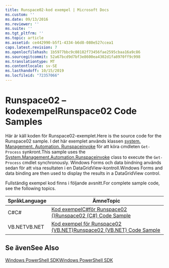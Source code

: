 ```yaml
---
title: Runspace02-kod exempel | Microsoft Docs
ms.custom: ''
ms.date: 09/13/2016
ms.reviewer: ''
ms.suite: ''
ms.tgt_pltfrm: ''
ms.topic: article
ms.assetid: ce442990-b5f1-4334-b6d8-080e527ccea1
caps.latest.revision: 7
ms.openlocfilehash: 1b5977bbc9c08182f73456fae2595cbaa16a9c86
ms.sourcegitcommit: 52a67bcd9d7bf3e8600ea4302d1fa8970ff9c998
ms.translationtype: MT
ms.contentlocale: sv-SE
ms.lasthandoff: 10/15/2019
ms.locfileid: "72357066"
---
```

# <a name="runspace02-code-samples"></a><span data-ttu-id="7d453-102">Runspace02 – kodexempel</span><span class="sxs-lookup"><span data-stu-id="7d453-102">Runspace02 Code Samples</span></span>

<span data-ttu-id="7d453-103">Här är käll koden för Runspace02-exemplet.</span><span class="sxs-lookup"><span data-stu-id="7d453-103">Here is the source code for the Runspace02 sample.</span></span> <span data-ttu-id="7d453-104">I det här exemplet används klassen [system. Management. Automation. Runspaceinvoke](/dotnet/api/System.Management.Automation.RunspaceInvoke) för att köra cmdleten `Get-Process` synkront.</span><span class="sxs-lookup"><span data-stu-id="7d453-104">This sample uses the [System.Management.Automation.Runspaceinvoke](/dotnet/api/System.Management.Automation.RunspaceInvoke) class to execute the `Get-Process` cmdlet synchronously.</span></span> <span data-ttu-id="7d453-105">Windows Forms och data bindning används sedan för att visa resultaten i en DataGridView-kontroll.</span><span class="sxs-lookup"><span data-stu-id="7d453-105">Windows Forms and data binding are then used to display the results in a DataGridView control.</span></span>

<span data-ttu-id="7d453-106">Fullständig exempel kod finns i följande avsnitt.</span><span class="sxs-lookup"><span data-stu-id="7d453-106">For complete sample code, see the following topics.</span></span>

|<span data-ttu-id="7d453-107">Språk</span><span class="sxs-lookup"><span data-stu-id="7d453-107">Language</span></span>|<span data-ttu-id="7d453-108">Ämne</span><span class="sxs-lookup"><span data-stu-id="7d453-108">Topic</span></span>|
|--------------|-----------|
|<span data-ttu-id="7d453-109">C#</span><span class="sxs-lookup"><span data-stu-id="7d453-109">C#</span></span>|[<span data-ttu-id="7d453-110">Kod exempelC#för Runspace02 ()</span><span class="sxs-lookup"><span data-stu-id="7d453-110">Runspace02 (C#) Code Sample</span></span>](./runspace02-csharp-code-sample.md)|
|<span data-ttu-id="7d453-111">VB.NET</span><span class="sxs-lookup"><span data-stu-id="7d453-111">VB.NET</span></span>|[<span data-ttu-id="7d453-112">Kod exempel för Runspace02 (VB.NET)</span><span class="sxs-lookup"><span data-stu-id="7d453-112">Runspace02 (VB.NET) Code Sample</span></span>](./runspace02-vb-net-code-sample.md)|

## <a name="see-also"></a><span data-ttu-id="7d453-113">Se även</span><span class="sxs-lookup"><span data-stu-id="7d453-113">See Also</span></span>

[<span data-ttu-id="7d453-114">Windows PowerShell SDK</span><span class="sxs-lookup"><span data-stu-id="7d453-114">Windows PowerShell SDK</span></span>](../windows-powershell-reference.md)